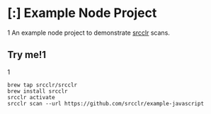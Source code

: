 # [:] Example Node Project
1
An example node project to demonstrate [srcclr](https://www.srcclr.com) scans.

## Try me!1
1
```
brew tap srcclr/srcclr
brew install srcclr
srcclr activate
srcclr scan --url https://github.com/srcclr/example-javascript
```
